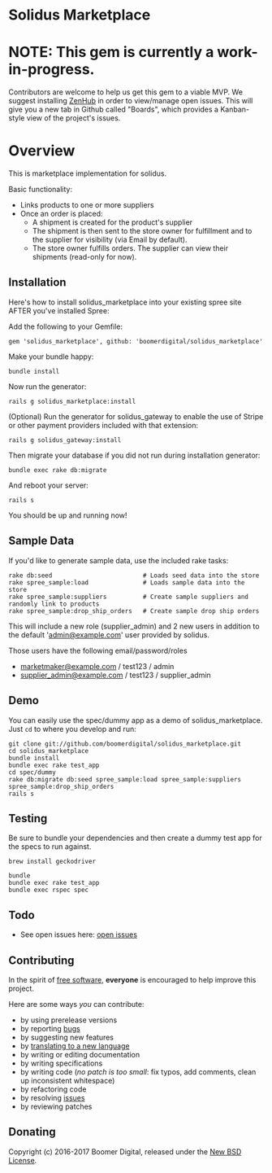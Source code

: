 # Solidus Marketplace

# NOTE: This gem is currently a work-in-progress. 
Contributors are welcome to help us get this gem to a viable MVP.
We suggest installing [ZenHub](http://zenhub.com) in order to view/manage open issues. 
This will give you a new tab in Github called "Boards", which provides a Kanban-style view of the project's issues.

# Overview

This is marketplace implementation for solidus.

Basic functionality:
* Links products to one or more suppliers
* Once an order is placed: 
  * A shipment is created for the product's supplier
  * The shipment is then sent to the store owner for fulfillment and to the supplier for visibility (via Email by default). 
  * The store owner fulfills orders. The supplier can view their shipments (read-only for now).

Installation
------------
Here's how to install solidus_marketplace into your existing spree site AFTER you've installed Spree:

Add the following to your Gemfile:

    gem 'solidus_marketplace', github: 'boomerdigital/solidus_marketplace'

Make your bundle happy:

    bundle install

Now run the generator:

    rails g solidus_marketplace:install

(Optional) Run the generator for solidus_gateway to enable the use of Stripe or other payment providers
included with that extension:

    rails g solidus_gateway:install

Then migrate your database if you did not run during installation generator:

    bundle exec rake db:migrate

And reboot your server:

    rails s

You should be up and running now!

Sample Data
-----------

If you'd like to generate sample data, use the included rake tasks:

```shell
rake db:seed                         # Loads seed data into the store
rake spree_sample:load               # Loads sample data into the store
rake spree_sample:suppliers          # Create sample suppliers and randomly link to products
rake spree_sample:drop_ship_orders   # Create sample drop ship orders
```

This will include a new role (supplier_admin) and 2 new users in addition to the default 'admin@example.com' user provided by solidus.

Those users have the following email/password/roles

* marketmaker@example.com / test123 / admin
* supplier_admin@example.com / test123 / supplier_admin

Demo
----

You can easily use the spec/dummy app as a demo of solidus_marketplace. Just `cd` to where you develop and run:

```shell
git clone git://github.com/boomerdigital/solidus_marketplace.git
cd solidus_marketplace
bundle install
bundle exec rake test_app
cd spec/dummy
rake db:migrate db:seed spree_sample:load spree_sample:suppliers spree_sample:drop_ship_orders
rails s
```

Testing
-------

Be sure to bundle your dependencies and then create a dummy test app for the specs to run against.

```shell
brew install geckodriver

bundle
bundle exec rake test_app
bundle exec rspec spec
```

Todo
----

* See open issues here: [open issues](https://github.com/boomerdigital/solidus_marketplace/issues)

Contributing
------------

In the spirit of [free software](http://www.fsf.org/licensing/essays/free-sw.html), **everyone** is encouraged to help improve this project.

Here are some ways *you* can contribute:

* by using prerelease versions
* by reporting [bugs](https://github.com/boomerdigital/solidus_marketplace/issues)
* by suggesting new features
* by [translating to a new language](https://github.com/boomerdigital/solidus_marketplace/tree/master/config/locales)
* by writing or editing documentation
* by writing specifications
* by writing code (*no patch is too small*: fix typos, add comments, clean up inconsistent whitespace)
* by refactoring code
* by resolving [issues](https://github.com/boomerdigital/solidus_marketplace/issues)
* by reviewing patches

Donating
--------

Copyright (c) 2016-2017 Boomer Digital, released under the [New BSD License](https://github.com/boomerdigital/solidus_marketplace/tree/master/LICENSE).
